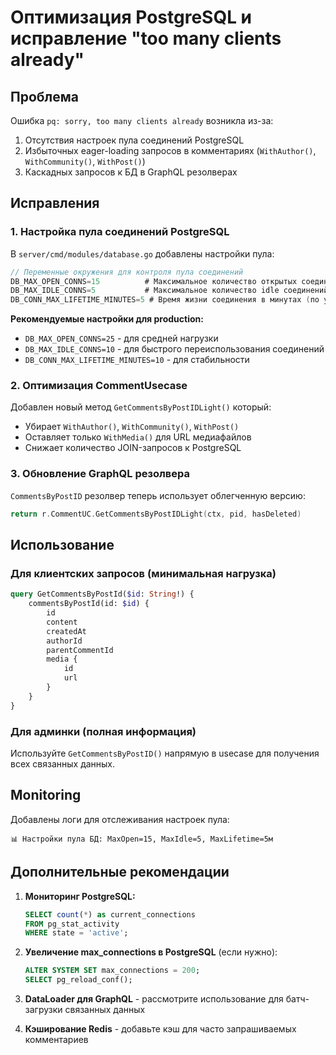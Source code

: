 # Оптимизация PostgreSQL и исправление "too many clients already"

## Проблема

Ошибка `pq: sorry, too many clients already` возникла из-за:

1. Отсутствия настроек пула соединений PostgreSQL
2. Избыточных eager-loading запросов в комментариях (`WithAuthor()`, `WithCommunity()`, `WithPost()`)
3. Каскадных запросов к БД в GraphQL резолверах

## Исправления

### 1. Настройка пула соединений PostgreSQL

В `server/cmd/modules/database.go` добавлены настройки пула:

```go
// Переменные окружения для контроля пула соединений
DB_MAX_OPEN_CONNS=15          # Максимальное количество открытых соединений (по умолчанию 15)
DB_MAX_IDLE_CONNS=5           # Максимальное количество idle соединений (по умолчанию 5)
DB_CONN_MAX_LIFETIME_MINUTES=5 # Время жизни соединения в минутах (по умолчанию 5)
```

**Рекомендуемые настройки для production:**

- `DB_MAX_OPEN_CONNS=25` - для средней нагрузки
- `DB_MAX_IDLE_CONNS=10` - для быстрого переиспользования соединений
- `DB_CONN_MAX_LIFETIME_MINUTES=10` - для стабильности

### 2. Оптимизация CommentUsecase

Добавлен новый метод `GetCommentsByPostIDLight()` который:

- Убирает `WithAuthor()`, `WithCommunity()`, `WithPost()`
- Оставляет только `WithMedia()` для URL медиафайлов
- Снижает количество JOIN-запросов к PostgreSQL

### 3. Обновление GraphQL резолвера

`CommentsByPostID` резолвер теперь использует облегченную версию:

```go
return r.CommentUC.GetCommentsByPostIDLight(ctx, pid, hasDeleted)
```

## Использование

### Для клиентских запросов (минимальная нагрузка)

```graphql
query GetCommentsByPostId($id: String!) {
	commentsByPostId(id: $id) {
		id
		content
		createdAt
		authorId
		parentCommentId
		media {
			id
			url
		}
	}
}
```

### Для админки (полная информация)

Используйте `GetCommentsByPostID()` напрямую в usecase для получения всех связанных данных.

## Monitoring

Добавлены логи для отслеживания настроек пула:

```
📊 Настройки пула БД: MaxOpen=15, MaxIdle=5, MaxLifetime=5м
```

## Дополнительные рекомендации

1. **Мониторинг PostgreSQL:**

   ```sql
   SELECT count(*) as current_connections
   FROM pg_stat_activity
   WHERE state = 'active';
   ```

2. **Увеличение max_connections в PostgreSQL** (если нужно):

   ```sql
   ALTER SYSTEM SET max_connections = 200;
   SELECT pg_reload_conf();
   ```

3. **DataLoader для GraphQL** - рассмотрите использование для батч-загрузки связанных данных

4. **Кэширование Redis** - добавьте кэш для часто запрашиваемых комментариев
